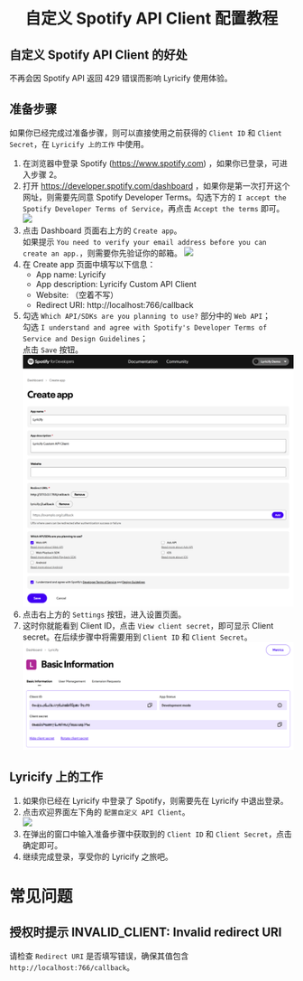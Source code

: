 <div align="center">

# 自定义 Spotify API Client 配置教程

</div>

## 自定义 Spotify API Client 的好处
不再会因 Spotify API 返回 429 错误而影响 Lyricify 使用体验。

## 准备步骤
如果你已经完成过准备步骤，则可以直接使用之前获得的 `Client ID` 和 `Client Secret`，在 `Lyricify 上的工作` 中使用。
1. 在浏览器中登录 Spotify (https://www.spotify.com) ，如果你已登录，可进入步骤 2。
2. 打开 https://developer.spotify.com/dashboard ，如果你是第一次打开这个网址，则需要先同意 Spotify Developer Terms。勾选下方的 `I accept the Spotify Developer Terms of Service`，再点击 `Accept the terms` 即可。
![](pic/Demo-Pic01.png)
3. 点击 Dashboard 页面右上方的 `Create app`。  
   如果提示 `You need to verify your email address before you can create an app.`，则需要你先验证你的邮箱。
![](pic/Demo-Pic02.png)
4. 在 Create app 页面中填写以下信息：
   - App name: Lyricify
   - App description: Lyricify Custom API Client
   - Website: （空着不写）
   - Redirect URI: http://localhost:766/callback
5. 勾选 `Which API/SDKs are you planning to use?` 部分中的 `Web API`；  
   勾选 `I understand and agree with Spotify's Developer Terms of Service and Design Guidelines`；  
   点击 `Save` 按钮。  
![](pic/Demo-Pic03.png)
5. 点击右上方的 `Settings` 按钮，进入设置页面。
6. 这时你就能看到 Client ID，点击 `View client secret`，即可显示 Client secret。在后续步骤中将需要用到 `Client ID` 和 `Client Secret`。
![](pic/Demo-Pic04.png)

## Lyricify 上的工作
1. 如果你已经在 Lyricify 中登录了 Spotify，则需要先在 Lyricify 中退出登录。
2. 点击欢迎界面左下角的 `配置自定义 API Client`。  
![](pic/Demo-Pic05_zh-CN.png)
3. 在弹出的窗口中输入准备步骤中获取到的 `Client ID` 和 `Client Secret`，点击确定即可。
4. 继续完成登录，享受你的 Lyricify 之旅吧。

# 常见问题

## 授权时提示 INVALID_CLIENT: Invalid redirect URI
请检查 `Redirect URI` 是否填写错误，确保其值包含 `http://localhost:766/callback`。